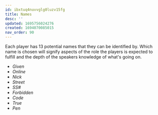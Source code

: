 ```yaml
---
id: ibxtuq4nuvvglg0luzv15fg
title: Names
desc: ''
updated: 1695756024276
created: 1694070085015
nav_order: 90
---
```


Each player has 13 potential names that they can be identified by. Which name is chosen will signify aspects of the role the players is expected to fulfill and the depth of the speakers knowledge of what's going on.

* *Given*
* *Online*
* *Nick*
* *Street*
* *SS#*
* *Forbidden*
* *Code*
* *True*
* *Pen*
